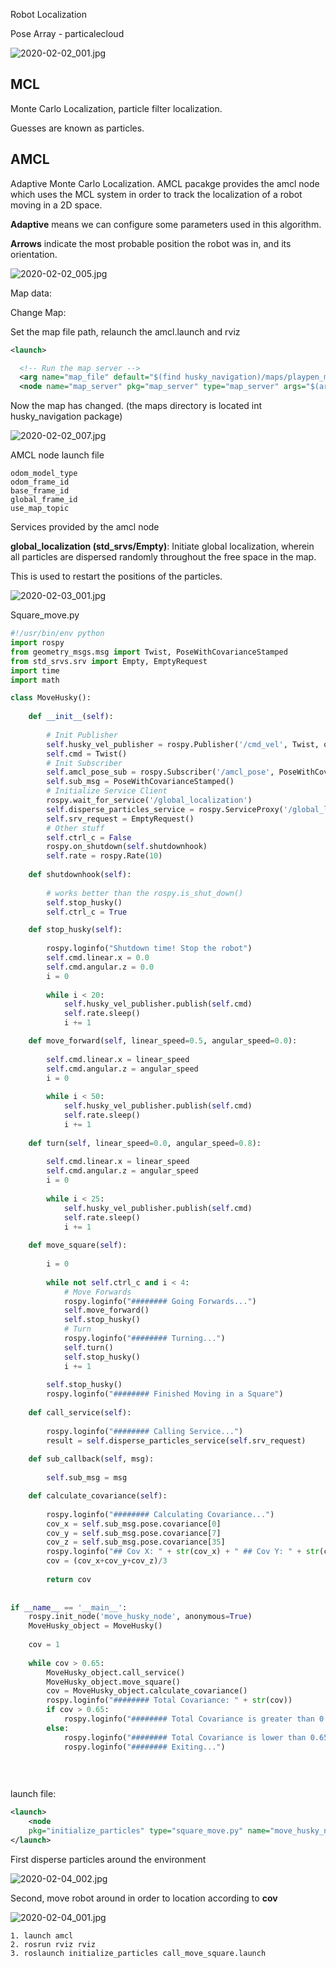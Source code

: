 Robot Localization

Pose Array - particalecloud

![2020-02-02_001.jpg](https://gitee.com/gdhu/testtingop/raw/master/2020-02-02_001.jpg)

## MCL

Monte Carlo Localization, particle filter localization.

Guesses  are known as particles.



## AMCL

Adaptive Monte Carlo Localization. AMCL pacakge provides the amcl node which uses the MCL system in order to track the localization of a robot moving in a 2D space. 

**Adaptive** means we can configure some parameters used in this algorithm.

**Arrows** indicate the most probable position the robot was in, and its orientation.

![2020-02-02_005.jpg](https://gitee.com/gdhu/testtingop/raw/master/2020-02-02_005.jpg)

Map data:



Change Map:

Set the map file path, relaunch the amcl.launch and rviz

```xml
<launch>

  <!-- Run the map server -->
  <arg name="map_file" default="$(find husky_navigation)/maps/playpen_map.yaml"/>
  <node name="map_server" pkg="map_server" type="map_server" args="$(arg map_file)" />
```

Now the map has changed. (the maps directory is located int husky_navigation package)

![2020-02-02_007.jpg](https://gitee.com/gdhu/testtingop/raw/master/2020-02-02_007.jpg)



AMCL node launch file

```
odom_model_type
odom_frame_id
base_frame_id
global_frame_id
use_map_topic
```

Services provided by the amcl node

**global_localization (std_srvs/Empty)**: Initiate global localization, wherein all particles are dispersed randomly throughout the free space in the map.

This is used to restart the positions of the particles.

![2020-02-03_001.jpg](https://gitee.com/gdhu/testtingop/raw/master/2020-02-03_001.jpg)

Square_move.py

```python
#!/usr/bin/env python
import rospy
from geometry_msgs.msg import Twist, PoseWithCovarianceStamped
from std_srvs.srv import Empty, EmptyRequest
import time
import math

class MoveHusky():
    
    def __init__(self):
        
        # Init Publisher
        self.husky_vel_publisher = rospy.Publisher('/cmd_vel', Twist, queue_size=1)
        self.cmd = Twist()
        # Init Subscriber
        self.amcl_pose_sub = rospy.Subscriber('/amcl_pose', PoseWithCovarianceStamped, self.sub_callback)
        self.sub_msg = PoseWithCovarianceStamped()
        # Initialize Service Client
        rospy.wait_for_service('/global_localization')
        self.disperse_particles_service = rospy.ServiceProxy('/global_localization', Empty)
        self.srv_request = EmptyRequest()
        # Other stuff
        self.ctrl_c = False
        rospy.on_shutdown(self.shutdownhook)
        self.rate = rospy.Rate(10)
        
    def shutdownhook(self):
        
        # works better than the rospy.is_shut_down()
        self.stop_husky()
        self.ctrl_c = True

    def stop_husky(self):
        
        rospy.loginfo("Shutdown time! Stop the robot")
        self.cmd.linear.x = 0.0
        self.cmd.angular.z = 0.0
        i = 0
        
        while i < 20:
            self.husky_vel_publisher.publish(self.cmd)
            self.rate.sleep()
            i += 1

    def move_forward(self, linear_speed=0.5, angular_speed=0.0):
        
        self.cmd.linear.x = linear_speed
        self.cmd.angular.z = angular_speed
        i = 0
        
        while i < 50:
            self.husky_vel_publisher.publish(self.cmd)
            self.rate.sleep()
            i += 1
        
    def turn(self, linear_speed=0.0, angular_speed=0.8):
        
        self.cmd.linear.x = linear_speed
        self.cmd.angular.z = angular_speed
        i = 0
        
        while i < 25:
            self.husky_vel_publisher.publish(self.cmd)
            self.rate.sleep()
            i += 1
    
    def move_square(self):
        
        i = 0
        
        while not self.ctrl_c and i < 4:
            # Move Forwards
            rospy.loginfo("######## Going Forwards...")
            self.move_forward()
            self.stop_husky()
            # Turn
            rospy.loginfo("######## Turning...")
            self.turn()
            self.stop_husky()
            i += 1
            
        self.stop_husky()
        rospy.loginfo("######## Finished Moving in a Square")
        
    def call_service(self):
        
        rospy.loginfo("######## Calling Service...")
        result = self.disperse_particles_service(self.srv_request)
        
    def sub_callback(self, msg):
        
        self.sub_msg = msg

    def calculate_covariance(self):
        
        rospy.loginfo("######## Calculating Covariance...")
        cov_x = self.sub_msg.pose.covariance[0]
        cov_y = self.sub_msg.pose.covariance[7]
        cov_z = self.sub_msg.pose.covariance[35]
        rospy.loginfo("## Cov X: " + str(cov_x) + " ## Cov Y: " + str(cov_y) + " ## Cov Z: " + str(cov_z))
        cov = (cov_x+cov_y+cov_z)/3
        
        return cov
        
            
if __name__ == '__main__':
    rospy.init_node('move_husky_node', anonymous=True)
    MoveHusky_object = MoveHusky()
    
    cov = 1
    
    while cov > 0.65:
        MoveHusky_object.call_service()
        MoveHusky_object.move_square()
        cov = MoveHusky_object.calculate_covariance()
        rospy.loginfo("######## Total Covariance: " + str(cov))
        if cov > 0.65:
            rospy.loginfo("######## Total Covariance is greater than 0.65. Repeating the process...")
        else:
            rospy.loginfo("######## Total Covariance is lower than 0.65. Robot correctly localized!")
            rospy.loginfo("######## Exiting...")
        
    
    
```

launch file:

```xml
<launch>
    <node
    pkg="initialize_particles" type="square_move.py" name="move_husky_node" output="screen" />
</launch>
```

First disperse particles around the environment

![2020-02-04_002.jpg](https://gitee.com/gdhu/testtingop/raw/master/2020-02-04_002.jpg)

Second, move robot around in order to location according to **cov**

![2020-02-04_001.jpg](https://gitee.com/gdhu/testtingop/raw/master/2020-02-04_001.jpg)

```
1. launch amcl
2. rosrun rviz rviz
3. roslaunch initialize_particles call_move_square.launch
```

